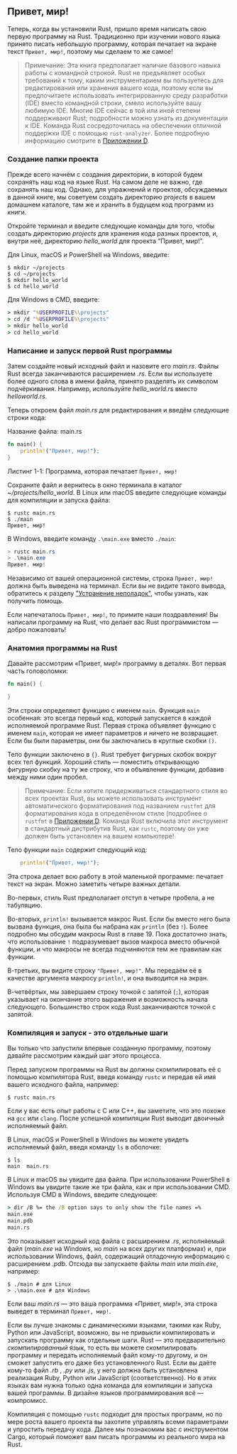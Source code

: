 ## Привет, мир!

Теперь, когда вы установили Rust, пришло время написать свою первую программу на Rust. Традиционно при изучении нового языка принято писать небольшую программу, которая печатает на экране текст `Привет, мир!`, поэтому мы сделаем то же самое!

>  Примечание: Эта книга предполагает наличие базового навыка работы с командной строкой. Rust не предъявляет особых требований к тому, каким инструментарием вы пользуетесь для редактирования или хранения вашего кода, поэтому если вы предпочитаете использовать интегрированную среду разработки (IDE) вместо командной строки, смело используйте вашу любимую IDE. Многие IDE сейчас в той или иной степени поддерживают Rust; подробности можно узнать из документации к IDE. Команда Rust сосредоточилась на обеспечении отличной поддержки IDE с помощью `rust-analyzer`. Более подробную информацию смотрите в [Приложении D](appendix-04-useful-development-tools.md)<!-- ignore -->.
>

### Создание папки проекта

Прежде всего начнём с создания директории, в которой будем сохранять наш код на языке Rust. На самом деле не важно, где сохранять наш код. Однако, для упражнений и проектов, обсуждаемых в данной книге, мы советуем создать директорию *projects* в вашем домашнем каталоге, там же и хранить в будущем код программ из книги.

Откройте терминал и введите следующие команды для того, чтобы создать директорию <em>projects</em> для хранения кода разных проектов, и, внутри неё, директорию <em>hello_world</em> для проекта “Привет, мир!”.

Для Linux, macOS и PowerShell на Windows, введите:

```console
$ mkdir ~/projects
$ cd ~/projects
$ mkdir hello_world
$ cd hello_world
```

Для Windows в CMD, введите:

```cmd
> mkdir "%USERPROFILE%\projects"
> cd /d "%USERPROFILE%\projects"
> mkdir hello_world
> cd hello_world
```

### Написание и запуск первой Rust программы

Затем создайте новый исходный файл и назовите его *main.rs*. Файлы Rust всегда заканчиваются расширением *.rs*. Если вы используете более одного слова в имени файла, принято разделять их символом подчёркивания. Например, используйте *hello_world.rs* вместо *helloworld.rs*.

Теперь откроем файл *main.rs* для редактирования и введём следующие строки кода:

<span class="filename">Название файла: main.rs</span>

```rust
fn main() {
    println!("Привет, мир!");
}
```

<span class="caption">Листинг 1-1: Программа, которая печатает <code>Привет, мир!</code></span>

Сохраните файл и вернитесь в окно терминала в каталог *~/projects/hello_world*. В Linux или macOS введите следующие команды для компиляции и запуска файла:

```console
$ rustc main.rs
$ ./main
Привет, мир!
```

В Windows, введите команду `.\main.exe` вместо `./main`:

```powershell
> rustc main.rs
> .\main.exe
Привет, мир!
```

Независимо от вашей операционной системы, строка `Привет, мир!` должна быть выведена на терминал. Если вы не видите такого вывода, обратитесь к разделу ["Устранение неполадок"]<!-- ignore -->, чтобы узнать, как получить помощь.

Если напечаталось `Привет, мир!`, то примите наши поздравления! Вы написали программу на Rust, что делает вас Rust программистом — добро пожаловать!

### Анатомия программы на Rust

Давайте рассмотрим «Привет, мир!» программу в деталях. Вот первая часть головоломки:

```rust
fn main() {

}
```

Эти строки определяют функцию с именем `main`. Функция `main` особенная: это всегда первый код, который запускается в каждой исполняемой программе Rust. Первая строка объявляет функцию с именем `main`, которая не имеет параметров и ничего не возвращает. Если бы были параметры, они бы заключались в круглые скобки `()`.

Тело функции заключено в `{}`. Rust требует фигурных скобок вокруг всех тел функций. Хороший стиль — поместить открывающую фигурную скобку на ту же строку, что и объявление функции, добавив между ними один пробел.

>  Примечание: Если хотите придерживаться стандартного стиля во всех проектах Rust, вы можете использовать инструмент автоматического форматирования под названием `rustfmt` для форматирования кода в определённом стиле (подробнее о `rustfmt` в [Приложении D](appendix-04-useful-development-tools.md)<!-- ignore -->. Команда Rust включила этот инструмент в стандартный дистрибутив Rust, как `rustc`, поэтому он уже должен быть установлен на вашем компьютере!
>

Тело функции `main` содержит следующий код:

```rust
    println!("Привет, мир!");
```

Эта строка делает всю работу в этой маленькой программе: печатает текст на экран. Можно заметить четыре важных детали.

Во-первых, стиль Rust предполагает отступ в четыре пробела, а не табуляцию.

Во-вторых, `println!` вызывается макрос Rust. Если бы вместо него была вызвана функция, она была бы набрана как `println` (без `!`). Более подробно мы обсудим макросы Rust в главе 19. Пока достаточно знать, что использование `!` подразумевает вызов макроса вместо обычной функции, и что макросы не всегда подчиняются тем же правилам как функции.

В-третьих, вы видите строку `"Привет, мир!"`. Мы передаём её в качестве аргумента макросу `println!`, и она выводится на экран.

В-четвёртых, мы завершаем строку точкой с запятой (`;`), которая указывает на окончание этого выражения и возможность начала следующего. Большинство строк кода Rust заканчиваются точкой с запятой.

### Компиляция и запуск - это отдельные шаги

Вы только что запустили впервые созданную программу, поэтому давайте рассмотрим каждый шаг этого процесса.

Перед запуском программы на Rust вы должны скомпилировать её с помощью компилятора Rust, введя команду `rustc` и передав ей имя вашего исходного файла, например:

```console
$ rustc main.rs
```

Если у вас есть опыт работы с C или C++, вы заметите, что это похоже на `gcc` или `clang`. После успешной компиляции Rust выводит двоичный исполняемый файл.

В Linux, macOS и PowerShell в Windows вы можете увидеть исполняемый файл, введя команду `ls` в оболочке:

```console
$ ls
main  main.rs
```

В Linux и macOS вы увидите два файла. При использовании PowerShell в Windows вы увидите такие же три файла, как и при использовании CMD. Используя CMD в Windows, введите следующее:

```cmd
> dir /B %= the /B option says to only show the file names =%
main.exe
main.pdb
main.rs
```

Это показывает исходный код файла с расширением *.rs*, исполняемый файл (*main.exe* на Windows, но *main* на всех других платформах) и, при использовании Windows, файл, содержащий отладочную информацию с расширением *.pdb*. Отсюда вы запускаете файлы *main* или *main.exe*, например:

```console
$ ./main # для Linux
> .\main.exe # для Windows
```

Если ваш *main.rs* — это ваша программа «Привет, мир!», эта строка выведет в терминал `Привет, мир!`.

Если вы лучше знакомы с динамическими языками, такими как Ruby, Python или JavaScript, возможно, вы не привыкли компилировать и запускать программу как отдельные шаги. Rust — это предварительно *скомпилированный* язык, то есть вы можете скомпилировать программу и передать исполняемый файл кому-то другому, и он сможет запустить его даже без установленного Rust. Если вы даёте кому-то файл *.rb* , *.py* или *.js*, у него должна быть установлена реализация Ruby, Python или JavaScript (соответственно). Но в этих языках вам нужна только одна команда для компиляции и запуска вашей программы. В дизайне языков программирования всё — компромисс.

Компиляция с помощью `rustc` подходит для простых программ, но по мере роста вашего проекта вы захотите управлять всеми параметрами и упростить передачу кода. Далее мы познакомим вас с инструментом Cargo, который поможет вам писать программы из реального мира на Rust.


["Устранение неполадок"]: ch01-01-installation.html#troubleshooting